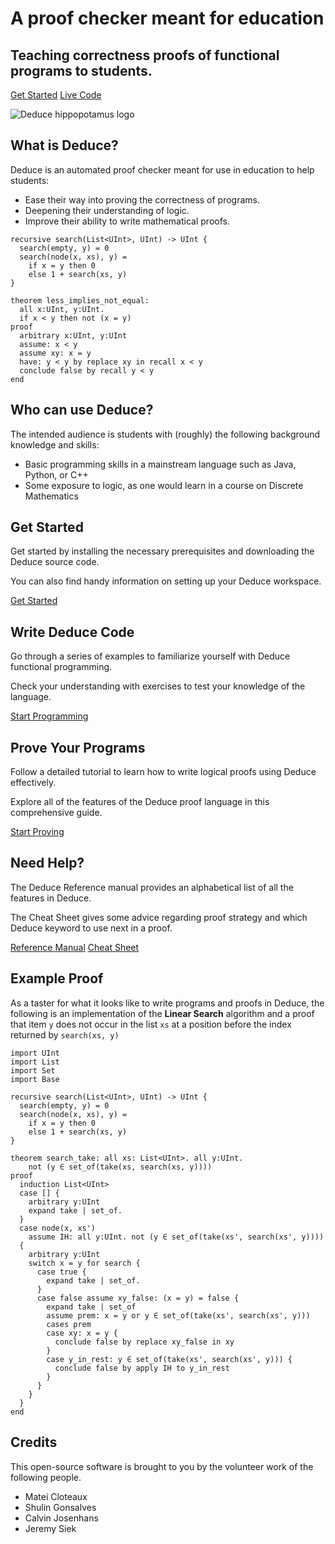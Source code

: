 <!-- 
How index generation works:
  For the most part this is just a regular  markdown file
  However, there's extra "comments" to specify the structure
  of the html content. 
  
  Any links to images or pages should be relative to the gh_pages 
  directory, not the gh_pages/doc  directory. Do not link to 
  '../pages/blah'. Instead  link to './pages/blah'

There are four kinds of html "comments":
  - section : to separate large sections of the page
  - block   : next level separation within sections
  - figure  : next level separation within block
  - buttons : to create inline button groups

The syntax for the html "comments" is as follows:
  Start a type of divider with the name of the divider along with
  a potential class name. example:

    type
      or
    type: blah
  
  Then end that divider with end followed by the name of the type
  example:

    end type

There are four main sections whose structure should NOT change:

Header:
  Header contains a block with two bold headers and a button 
  group. You can add as many links to the button group as you 
  want! The header also contains an extra side image (the logo)

About:
  About contains two blocks which each contain a figure and a
  code block. This section appears with a gray background

Blocks:
  Blocks is the 4 information blocks that appear in a grid on
  the site. Each block in blocks contains a header, some text
  and a button group (again this group can have as many buttons
  as you want (just make sure they fit in the page))

Example:
  Example contains a bold header, some text, and a large code
  block. This section also appears with a gray background.

You can add as many additional sections as you want. For example,
the credits section, but I wouldn't recommend adding blocks or
figures within them since no css rules are written for that.
Feel free to add as many paragraphs and lists as you want!

-->

<!-- section: header -->
<!-- block -->
# A proof checker meant for education

## Teaching correctness proofs of functional programs to students.

<!-- buttons -->
[Get Started](./pages/getting-started.html)
[Live Code](./sandbox.html)
<!-- end buttons -->
<!-- end block -->

![Deduce hippopotamus logo](./images/logo.svg)
<!-- end section -->

<!-- section: about -->
<!-- block -->
<!-- figure -->
## What is Deduce?

Deduce is an automated proof checker meant for use in education to help students:
- Ease their way into proving the correctness of programs.
- Deepening their understanding of logic.
- Improve their ability to write mathematical proofs.
<!-- end figure -->

```{.deduce^#home_example1}
recursive search(List<UInt>, UInt) -> UInt {
  search(empty, y) = 0
  search(node(x, xs), y) =
    if x = y then 0
    else 1 + search(xs, y)
}
```
<!-- end block -->

<!-- block -->

```{.deduce^#home_example2}
theorem less_implies_not_equal:
  all x:UInt, y:UInt.
  if x < y then not (x = y)
proof
  arbitrary x:UInt, y:UInt
  assume: x < y
  assume xy: x = y
  have: y < y by replace xy in recall x < y
  conclude false by recall y < y
end
```

<!-- figure -->
## Who can use Deduce?

The intended audience is students with (roughly) the following background knowledge and skills:

- Basic programming skills in a mainstream language such as Java, Python, or C++
- Some exposure to logic, as one would learn in a course on Discrete Mathematics
<!-- end figure -->
<!-- end block -->
<!-- end section -->

<!-- section: blocks -->
<!-- block -->
## Get Started

Get started by installing the necessary prerequisites and downloading the Deduce source code.

You can also find handy information on setting up your Deduce workspace.

<!-- buttons -->
[Get Started](./pages/getting-started.html)
<!-- end buttons -->
<!-- end block -->

<!-- block -->
## Write Deduce Code

Go through a series of examples to familiarize yourself with Deduce functional programming.

Check your understanding with exercises to test your knowledge of the language.

<!-- buttons -->
[Start Programming](./pages/deduce-programming.html)
<!-- end buttons -->
<!-- end block -->

<!-- block -->
## Prove Your Programs

Follow a detailed tutorial to learn how to write logical proofs using Deduce effectively.

Explore all of the features of the Deduce proof language in this comprehensive guide.

<!-- buttons -->
[Start Proving](./pages/deduce-proofs.html)
<!-- end buttons -->
<!-- end block -->

<!-- block -->
## Need Help?

The Deduce Reference manual provides an alphabetical list of all the features in Deduce.

The Cheat Sheet gives some advice regarding proof strategy and which Deduce keyword to use next in a proof.

<!-- buttons -->
[Reference Manual](./pages/reference.html)
[Cheat Sheet](./pages/cheat-sheet.html)
<!-- end buttons -->
<!-- end block -->
<!-- end section -->


<!-- section: example -->
## Example Proof

As a taster for what it looks like to write programs and proofs in Deduce, the following is an implementation of the **Linear Search** algorithm and a proof that item `y` does not occur in the list `xs` at a position before the index returned by `search(xs, y)`

```{.deduce^#home_example3}
import UInt
import List
import Set
import Base

recursive search(List<UInt>, UInt) -> UInt {
  search(empty, y) = 0
  search(node(x, xs), y) =
    if x = y then 0
    else 1 + search(xs, y)
}

theorem search_take: all xs: List<UInt>. all y:UInt.
    not (y ∈ set_of(take(xs, search(xs, y))))
proof
  induction List<UInt>
  case [] {
    arbitrary y:UInt
    expand take | set_of.
  }
  case node(x, xs')
    assume IH: all y:UInt. not (y ∈ set_of(take(xs', search(xs', y))))
  {
    arbitrary y:UInt
    switch x = y for search {
      case true {
        expand take | set_of.
      }
      case false assume xy_false: (x = y) = false {
        expand take | set_of
        assume prem: x = y or y ∈ set_of(take(xs', search(xs', y)))
        cases prem
        case xy: x = y {
          conclude false by replace xy_false in xy
        }
        case y_in_rest: y ∈ set_of(take(xs', search(xs', y))) {
          conclude false by apply IH to y_in_rest
        }
      }
    }
  }
end
```
<!-- end section -->

<!-- section: credits -->
## Credits

This open-source software is brought to you by the volunteer work of the following people. 

- Matei Cloteaux
- Shulin Gonsalves
- Calvin Josenhans
- Jeremy Siek
<!-- end section -->


<!--
```{.deduce^file=Index.pf} 
<<home_example3>>
<<home_example2>>
```
-->
